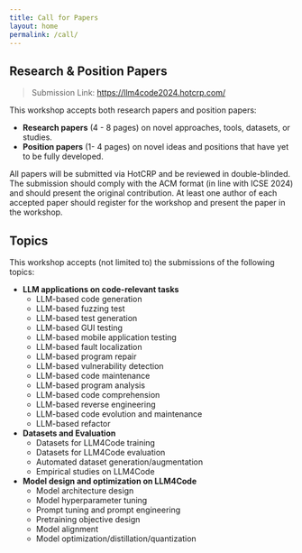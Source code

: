 ```yaml
---
title: Call for Papers
layout: home
permalink: /call/
---
```



## Research & Position Papers

> Submission Link: https://llm4code2024.hotcrp.com/

This workshop accepts both research papers and position papers:

- **Research papers** (4 - 8 pages) on novel approaches, tools, datasets, or studies.
- **Position papers** (1- 4 pages) on novel ideas and positions that have yet to be fully developed.

All papers will be submitted via HotCRP and be reviewed in double-blinded. The submission should comply with the ACM format (in line with ICSE 2024) and should present the original contribution. At least one author of each accepted paper should register for the workshop and present the paper in the workshop.

## Topics

This workshop accepts (not limited to) the submissions of the following topics:

- **LLM applications on code-relevant tasks**
    - LLM-based code generation
    - LLM-based fuzzing test
    - LLM-based test generation
    - LLM-based GUI testing
    - LLM-based mobile application testing
    - LLM-based fault localization
    - LLM-based program repair
    - LLM-based vulnerability detection
    - LLM-based code maintenance
    - LLM-based program analysis
    - LLM-based code comprehension
    - LLM-based reverse engineering
    - LLM-based code evolution and maintenance
    - LLM-based refactor
- **Datasets and Evaluation**
    - Datasets for LLM4Code training
    - Datasets for LLM4Code evaluation
    - Automated dataset generation/augmentation
    - Empirical studies on LLM4Code
- **Model design and optimization on LLM4Code**
    - Model architecture design
    - Model hyperparameter tuning
    - Prompt tuning and prompt engineering
    - Pretraining objective design
    - Model alignment
    - Model optimization/distillation/quantization

<!-- This is the base Jekyll theme. You can find out more info about customizing your Jekyll theme, as well as basic Jekyll usage documentation at [jekyllrb.com](https://jekyllrb.com/)

You can find the source code for Minima at GitHub:
[jekyll][jekyll-organization] /
[minima](https://github.com/jekyll/minima)

You can find the source code for Jekyll at GitHub:
[jekyll][jekyll-organization] /
[jekyll](https://github.com/jekyll/jekyll)


[jekyll-organization]: https://github.com/jekyll -->
